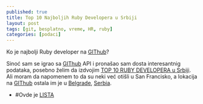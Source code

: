 ```yaml
---
published: true
title: Top 10 Najboljih Ruby Developera u Srbiji 
layout: post
tags: [git, besplatno, vreme, HR, ruby]
categories: [podaci]
---
```

Ko je najbolji Ruby developer na [GIThub](https://github.com/)?

Sinoć sam se igrao sa [GIThub](https://developer.github.com/v3/) API i pronašao sam dosta interesantnig podataka, posebno 
želim da izdvojim [TOP 10 RUBY DEVELOPERA u Srbiji](https://github.com/itmilos/runs-on-ruby/blob/master/RUBY-DEVELOPERS.md).
Ali moram da napomenem to da su neki već otišli u San Francisko, a lokacija na [GIThub](https://github.com/) ostala im je u [Belgrade](https://en.wikipedia.org/wiki/Belgrade), [Serbia](https://en.wikipedia.org/wiki/Serbia).

* #Ovde je [LISTA](https://github.com/itmilos/runs-on-ruby/blob/master/RUBY-DEVELOPERS.md)